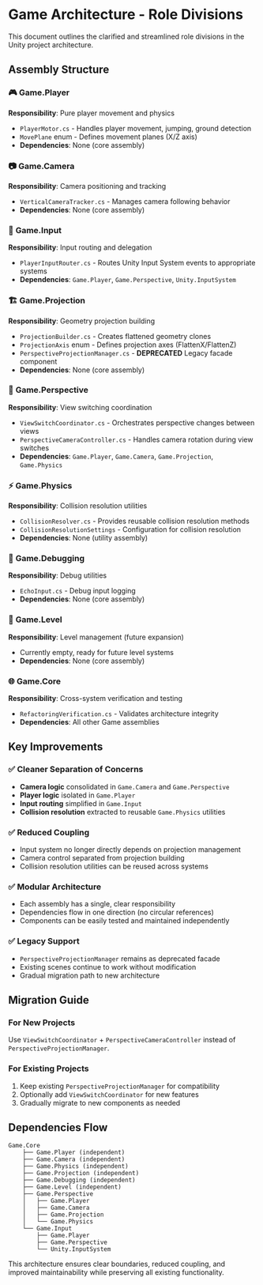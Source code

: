 # Game Architecture - Role Divisions

This document outlines the clarified and streamlined role divisions in the Unity project architecture.

## Assembly Structure

### 🎮 **Game.Player**
**Responsibility**: Pure player movement and physics
- `PlayerMotor.cs` - Handles player movement, jumping, ground detection
- `MovePlane` enum - Defines movement planes (X/Z axis)
- **Dependencies**: None (core assembly)

### 📷 **Game.Camera** 
**Responsibility**: Camera positioning and tracking
- `VerticalCameraTracker.cs` - Manages camera following behavior
- **Dependencies**: None (core assembly)

### 🔧 **Game.Input**
**Responsibility**: Input routing and delegation
- `PlayerInputRouter.cs` - Routes Unity Input System events to appropriate systems
- **Dependencies**: `Game.Player`, `Game.Perspective`, `Unity.InputSystem`

### 🏗️ **Game.Projection**
**Responsibility**: Geometry projection building
- `ProjectionBuilder.cs` - Creates flattened geometry clones
- `ProjectionAxis` enum - Defines projection axes (FlattenX/FlattenZ)
- `PerspectiveProjectionManager.cs` - **DEPRECATED** Legacy facade component
- **Dependencies**: None (core assembly)

### 🔄 **Game.Perspective** 
**Responsibility**: View switching coordination
- `ViewSwitchCoordinator.cs` - Orchestrates perspective changes between views
- `PerspectiveCameraController.cs` - Handles camera rotation during view switches
- **Dependencies**: `Game.Player`, `Game.Camera`, `Game.Projection`, `Game.Physics`

### ⚡ **Game.Physics**
**Responsibility**: Collision resolution utilities
- `CollisionResolver.cs` - Provides reusable collision resolution methods
- `CollisionResolutionSettings` - Configuration for collision resolution
- **Dependencies**: None (utility assembly)

### 🐛 **Game.Debugging**
**Responsibility**: Debug utilities
- `EchoInput.cs` - Debug input logging
- **Dependencies**: None (core assembly)

### 🏁 **Game.Level**
**Responsibility**: Level management (future expansion)
- Currently empty, ready for future level systems
- **Dependencies**: None (core assembly)

### 🌐 **Game.Core**
**Responsibility**: Cross-system verification and testing
- `RefactoringVerification.cs` - Validates architecture integrity
- **Dependencies**: All other Game assemblies

## Key Improvements

### ✅ **Cleaner Separation of Concerns**
- **Camera logic** consolidated in `Game.Camera` and `Game.Perspective`
- **Player logic** isolated in `Game.Player`
- **Input routing** simplified in `Game.Input`
- **Collision resolution** extracted to reusable `Game.Physics` utilities

### ✅ **Reduced Coupling**
- Input system no longer directly depends on projection management
- Camera control separated from projection building
- Collision resolution utilities can be reused across systems

### ✅ **Modular Architecture**
- Each assembly has a single, clear responsibility
- Dependencies flow in one direction (no circular references)
- Components can be easily tested and maintained independently

### ✅ **Legacy Support**
- `PerspectiveProjectionManager` remains as deprecated facade
- Existing scenes continue to work without modification
- Gradual migration path to new architecture

## Migration Guide

### For New Projects
Use `ViewSwitchCoordinator` + `PerspectiveCameraController` instead of `PerspectiveProjectionManager`.

### For Existing Projects
1. Keep existing `PerspectiveProjectionManager` for compatibility
2. Optionally add `ViewSwitchCoordinator` for new features
3. Gradually migrate to new components as needed

## Dependencies Flow

```
Game.Core
    ├── Game.Player (independent)
    ├── Game.Camera (independent) 
    ├── Game.Physics (independent)
    ├── Game.Projection (independent)
    ├── Game.Debugging (independent)
    ├── Game.Level (independent)
    ├── Game.Perspective
    │   ├── Game.Player
    │   ├── Game.Camera
    │   ├── Game.Projection
    │   └── Game.Physics
    └── Game.Input
        ├── Game.Player
        ├── Game.Perspective
        └── Unity.InputSystem
```

This architecture ensures clear boundaries, reduced coupling, and improved maintainability while preserving all existing functionality.